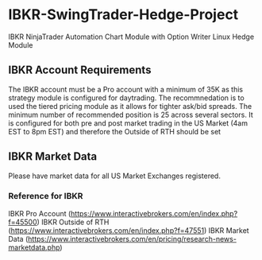 # IBKR-SwingTrader-Hedge-Project
IBKR NinjaTrader Automation Chart Module with Option Writer Linux Hedge Module 

## IBKR Account Requirements
The IBKR account must be a Pro account with a minimum of 35K as this strategy module is configured for daytrading.
The recommnedation is to used the tiered pricing module as it allows for tighter ask/bid spreads. 
The minimum number of recommended position is 25 across several sectors.
It is configured for both pre and post market trading in the US Market (4am EST to 8pm EST) and therefore the Outside of RTH should be set

## IBKR Market Data
Please have market data for all US Market Exchanges registered.

### Reference for IBKR
IBKR Pro Account (https://www.interactivebrokers.com/en/index.php?f=45500)
IBKR Outside of RTH (https://www.interactivebrokers.com/en/index.php?f=47551)
IBKR Market Data (https://www.interactivebrokers.com/en/pricing/research-news-marketdata.php)
